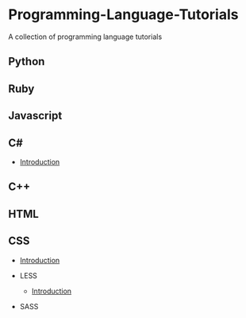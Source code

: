# Programming-Language-Tutorials
A collection of programming language tutorials

## Python

## Ruby

## Javascript

## C#

- [Introduction](https://www.youtube.com/watch?v=Jlbs8ly6OKA&list=PL76809ED684A081F3)
## C++

## HTML

## CSS

- [Introduction](https://www.youtube.com/watch?v=s7ONvIgOWdM&list=PLqGj3iMvMa4IOmy04kDxh_hqODMqoeeCy&index=1)

- LESS
	- [Introduction](https://www.youtube.com/watch?v=5mgsQ2csCIU)
- SASS
